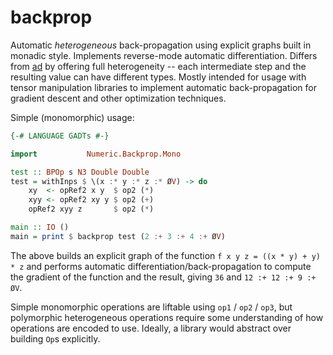 backprop
========

Automatic *heterogeneous* back-propagation using explicit graphs built in monadic
style.  Implements reverse-mode automatic differentiation.  Differs from [ad][]
by offering full heterogeneity -- each intermediate step and the resulting
value can have different types.  Mostly intended for usage with tensor
manipulation libraries to implement automatic back-propagation for gradient
descent and other optimization techniques.

[ad]: http://hackage.haskell.org/package/ad

Simple (monomorphic) usage:

~~~haskell
{-# LANGUAGE GADTs #-}

import           Numeric.Backprop.Mono

test :: BPOp s N3 Double Double
test = withInps $ \(x :* y :* z :* ØV) -> do
    xy  <- opRef2 x y  $ op2 (*)
    xyy <- opRef2 xy y $ op2 (+)
    opRef2 xyy z       $ op2 (*)

main :: IO ()
main = print $ backprop test (2 :+ 3 :+ 4 :+ ØV)
~~~

The above builds an explicit graph of the function `f x y z = ((x * y) + y) * z`
and performs automatic differentiation/back-propagation to compute the gradient
of the function and the result, giving `36` and `12 :+ 12 :+ 9 :+ ØV`.

Simple monomorphic operations are liftable using `op1` / `op2` / `op3`, but
polymorphic heterogeneous operations require some understanding of how
operations are encoded to use.  Ideally, a library would abstract over building
`Op`s explicitly.
